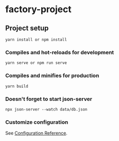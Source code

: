 # factory-project

## Project setup
```
yarn install or npm install
```

### Compiles and hot-reloads for development
```
yarn serve or npm run serve
```

### Compiles and minifies for production
```
yarn build
```

### Doesn't forget to start json-server
```
npx json-server --watch data/db.json
```

### Customize configuration
See [Configuration Reference](https://cli.vuejs.org/config/).
